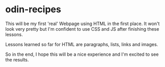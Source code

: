 # odin-recipes

This will be my first 'real' Webpage using HTML in the first place.
It won't look very pretty but I'm confident to use CSS and JS after finishing these lessons.

Lessons learned so far for HTML are paragraphs, lists, links and images.

So in the end, I hope this will be a nice experience and I'm excited to see the results.